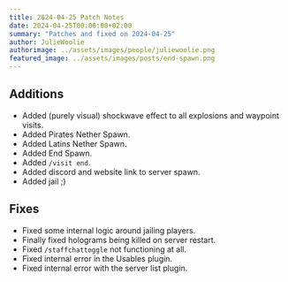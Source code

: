 ```yaml
---
title: 2024-04-25 Patch Notes
date: 2024-04-25T00:00:00+02:00
summary: "Patches and fixed on 2024-04-25"
author: JulieWoolie
authorimage: ../assets/images/people/juliewoolie.png
featured_image: ../assets/images/posts/end-spawn.png
---
```


## Additions
- Added (purely visual) shockwave effect to all explosions and waypoint visits.
- Added Pirates Nether Spawn.
- Added Latins Nether Spawn.
- Added End Spawn.
- Added `/visit end`.
- Added discord and website link to server spawn.
- Added jail ;)

## Fixes
- Fixed some internal logic around jailing players.
- Finally fixed holograms being killed on server restart.
- Fixed `/staffchattoggle` not functioning at all.
- Fixed internal error in the Usables plugin.
- Fixed internal error with the server list plugin.